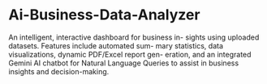 # Ai-Business-Data-Analyzer
An intelligent, interactive dashboard for business in- sights using uploaded datasets. Features include automated sum- mary statistics, data visualizations, dynamic PDF/Excel report gen- eration, and an integrated Gemini AI chatbot for Natural Language Queries to assist in business insights and decision-making.
